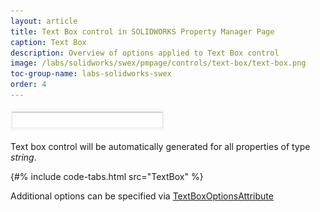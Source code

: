 ```yaml
---
layout: article
title: Text Box control in SOLIDWORKS Property Manager Page
caption: Text Box
description: Overview of options applied to Text Box control
image: /labs/solidworks/swex/pmpage/controls/text-box/text-box.png
toc-group-name: labs-solidworks-swex
order: 4
---
```

![Text Box control](text-box.png)

Text box control will be automatically generated for all properties of type *string*.

{#% include code-tabs.html src="TextBox" %}

Additional options can be specified via [TextBoxOptionsAttribute](https://docs.codestack.net/swex/pmpage/html/T_CodeStack_SwEx_PMPage_Attributes_TextBoxOptionsAttribute.htm)
